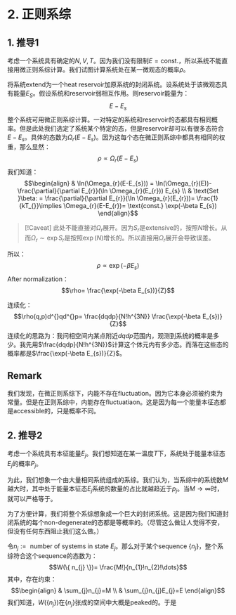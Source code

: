 # 2. 正则系综

## 1. 推导1

考虑一个系统具有确定的$N,V, T$。因为我们没有限制$E=\text{const.}$，所以系统不能直接用微正则系综计算。我们试图计算系统处在某一微观态的概率$\rho$。

将系统extend为一个heat reservoir加原系统的封闭系统。设系统处于该微观态具有能量$E_{S}$。假设系统和reservoir弱相互作用。则reservoir能量为：
$$E-E_{s}$$
整个系统可用微正则系综计算。一对特定的系统和reservoir的态都具有相同概率。但是此处我们选定了系统某个特定的态，但是reservoir却可以有很多态符合$E-E_{s}$。具体的态数为$\Omega_{r}(E-E_{s})$。因为这每个态在微正则系综中都具有相同的权重，那么显然：
$$\rho \propto \Omega_{r}(E-E_{s})$$
我们知道：
$$\begin{align}
 & \ln(\Omega_{r}(E-E_{s}))  = \ln(\Omega_{r}(E))- \frac{\partial}{\partial E_{r}}(\ln \Omega_{r}(E_{r})) E_{s} \\
 & \text{Set }\beta:  = \frac{\partial}{\partial E_{r}}(\ln \Omega_{r}(E_{r}))= \frac{1}{kT_{}}\implies \Omega_{r}(E-E_{r})= \text{const.} \exp(-\beta E_{s})
\end{align}$$
>[!Caveat]
>此处不能直接对$\Omega_{r}$展开。因为$S_{r}$是extensive的，按照$N$增长。从而$\Omega_{r}\sim\exp S_{r}$是按照$\exp(N)$增长的。所以直接用$\Omega_{r}$展开会导致误差。

所以：
$$\rho \propto \exp(-\beta E_{s})$$
After normalization：
$$\rho= \frac{\exp(-\beta E_{s})}{Z}$$

连续化：
$$\rho(q,p)d^{}qd^{}p= \frac{dqdp}{N!h^{3N}} \frac{\exp(-\beta E_{s})}{Z}$$
连续化的思路为：我问相空间内某点附近$dqdp$范围内，观测到系统的概率是多少。我先用$\frac{dqdp}{N!h^{3N}}$计算这个体元内有多少态。而落在这些态的概率都是$\frac{\exp(-\beta E_{s})}{Z}$。

## Remark
我们发现，在微正则系综下，内能不存在fluctuation。因为它本身必须被约束为常量。但是在正则系综中，内能存在fluctuatiaon。这是因为每一个能量本征态都是accessible的，只是概率不同。

## 2. 推导2

考虑一个系统具有本征能量$E_{j}$。我们想知道在某一温度$T$下，系统处于能量本征态$E_{j}$的概率$P_{j}$。

为此，我们想象一个由大量相同系统组成的系综。我们认为，当系综中的系统数$M$越大时，其中处于能量本征态$E_{j}$系统的数量的占比就越趋近于$p_{j}$。当$M\rightarrow \infty$时，就可以严格等于。

为了方便计算，我们将整个系综想象成一个巨大的封闭系统。这是因为我们知道封闭系统的每个non-degenerate的态都是等概率的。（尽管这么做让人觉得不安，但没有任何东西阻止我们这么做。）

令$n_{j}:=\text{ number of systems in state }E_{j}$。那么对于某个sequence $\{ n_{j} \}$，整个系综符合这个sequence的态数为：
$$W(\{ n_{j} \})= \frac{M!}{n_{1}!n_{2}!\dots}$$
其中，存在约束：
$$\begin{align}
 & \sum_{j}n_{j}=M \\
 & \sum_{j}n_{j}E_{j}=E
\end{align}$$
我们知道，$W(\{ n_{j} \})$在$\{ n_{j} \}$张成的空间中大概是peaked的。于是
